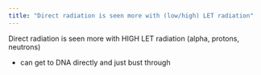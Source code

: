 ```yaml
---
title: "Direct radiation is seen more with (low/high) LET radiation"
---
```

Direct radiation is seen more with HIGH LET radiation (alpha, protons, neutrons)
- can get to DNA directly and just bust through

